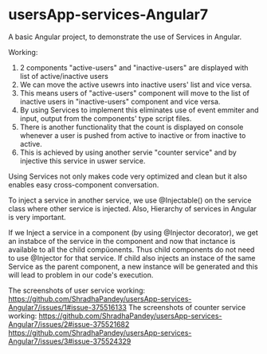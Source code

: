 # usersApp-services-Angular7

A basic Angular project, to demonstrate the use of Services in Angular.

Working:
1. 2 components "active-users" and "inactive-users" are displayed with list of active/inactive users
2. We can move the active usewrs into inactive users' list and vice versa.
3. This means users of "active-users" component will move to the list of inactive users in "inactive-users" component and vice versa.
4. By using Services to implement this eliminates use of event emmiter and input, output from the components' type script files.
5. There is another functionality that the count is displayed on console whenever a user is pushed from active to inactive or from inactive to active.
6. This is achieved by using another servie "counter service" and by injective this service in uswer service.



Using Services not only makes code very optimized and clean but it also enables easy cross-component conversation.

To inject a service in another service, we use @Injectable() on the service class where other service is injected.
Also, Hierarchy of services in Angular is very important.

If we Inject a service in a component (by using @Injector decorator), we get an instabce of the service in the component and now that inctance is available to all the child compüonents. Thus child components do not need to use @Injector for that service.
If child also injects an instace of the same Service as the parent component, a new instance will be generated and this will lead to problem in our code's execution.


The screenshots of user service working: https://github.com/ShradhaPandey/usersApp-services-Angular7/issues/1#issue-375516133
The screenshots of counter service working:
https://github.com/ShradhaPandey/usersApp-services-Angular7/issues/2#issue-375521682
https://github.com/ShradhaPandey/usersApp-services-Angular7/issues/3#issue-375524329
